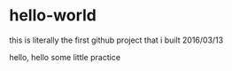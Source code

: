 # hello-world

this is literally the first github project that i built 2016/03/13


hello, hello
some little practice
